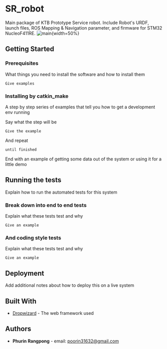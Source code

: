 # SR_robot

Main package of KTB Prototype Service robot. Include Robot's URDF, launch files, ROS Mapping & Navigation parameter, and firmware for STM32 NucleoF411RE.
![main](https://user-images.githubusercontent.com/21339780/52551724-4e541b00-2e10-11e9-82f1-03c854ec5fb9.JPG){width=50%}
## Getting Started



### Prerequisites

What things you need to install the software and how to install them

```
Give examples
```

### Installing by catkin_make

A step by step series of examples that tell you how to get a development env running

Say what the step will be

```
Give the example
```

And repeat

```
until finished
```

End with an example of getting some data out of the system or using it for a little demo

## Running the tests

Explain how to run the automated tests for this system

### Break down into end to end tests

Explain what these tests test and why

```
Give an example
```

### And coding style tests

Explain what these tests test and why

```
Give an example
```

## Deployment

Add additional notes about how to deploy this on a live system

## Built With

* [Dropwizard](http://www.dropwizard.io/1.0.2/docs/) - The web framework used




## Authors

* **Phurin Rangpong** - email: poorin31632@gmail.com




